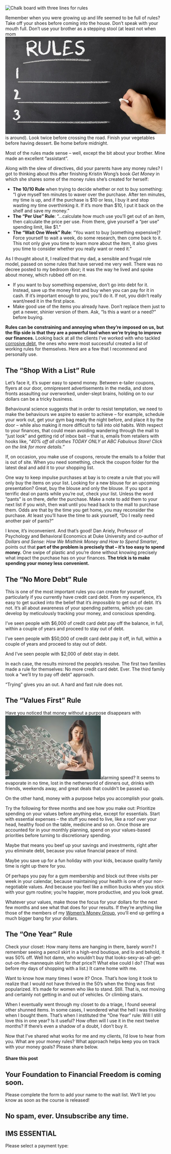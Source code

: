 ![Chalk board with three lines for rules](https://yourfinanciallaunchpad.com/wp-content/uploads/elementor/thumbs/iStock-808471534-for-blog-post-qdc6covn77i5onoruu2sdv9i1d1lj94jl1hc1ccih4.jpg "Chalk board with rules writen")

Remember when you were growing up and life seemed to be full of rules? Take off your shoes before coming into the house. Don’t speak with your mouth full. Don’t use your brother as a stepping stool (at least not when mom ![Chalk board with three lines for rules](attachments/iStock-808471534-for-blog-post.jpg)is around). Look twice before crossing the road. Finish your vegetables before having dessert. Be home before midnight.

Most of the rules made sense – well, except the bit about your brother. Mine made an excellent “assistant”.

Along with the slew of directives, did your parents have any money rules? I got to thinking about this after finishing Kristin Wong’s book *Get Money* in which she shares some of the money rules she’s created for herself:

- **The 10/10 Rule** when trying to decide whether or not to buy something: “I give myself ten minutes to waver over the purchase. After ten minutes, my time is up, and if the purchase is $10 or less, I buy it and stop wasting my time overthinking it. If it’s more than $10, I put it back on the shelf and save my money.”
- **The “Per Use” Rule**: “…calculate how much use you’ll get out of an item, then calculate the price per use. From there, give yourself a “per use” spending limit, like $1.”
- **The “Wait One Week” Rule**: “You want to buy \[something expensive\]? Force yourself to wait a week, do some research, then come back to it. This not only give you time to learn more about the item, it also gives you time to consider whether you really want or need it.”

As I thought about it, I realized that my dad, a sensible and frugal role model, passed on some rules that have served me very well. There was no decree posted to my bedroom door; it was the way he lived and spoke about money, which rubbed off on me.

- If you want to buy something expensive, don’t go into debt for it. Instead, save up the money first and buy when you can pay for it in cash. If it’s important enough to you, you’ll do it. If not, you didn’t really want/need it in the first place.
- Make good use of the items you already have. Don’t replace them just to get a newer, shinier version of them. Ask, “Is this a want or a need?” before buying.

**Rules can be constraining and annoying when they’re imposed on us, but the flip side is that they are a powerful tool when we’re trying to improve our finances.** Looking back at all the clients I’ve worked with who tackled [corrosive debt](https://yflmainprod.wpengine.com/2017/02/are-you-really-living-within-your-means/), the ones who were most successful created a list of working rules for themselves. Here are a few that I recommend and personally use.

## The “Shop With a List” Rule

Let’s face it, it’s super easy to spend money. Between e-tailer coupons, flyers at our door, omnipresent advertisements in the media, and store fronts assaulting our overworked, under-slept brains, holding on to our dollars can be a tricky business.

Behavioural science suggests that in order to resist temptation, we need to make the behaviours we aspire to easier to achieve – for example, schedule your work out, get your gym bag ready the night before, and place it by the door – while also making it more difficult to fall into old habits. With respect to your finances, that could mean avoiding wandering through the mall to “just look” and getting rid of inbox bait – that is, emails from retailers with hooks like, “*40% off all clothes TODAY ONLY at ABC Fabulous Store! Click on the link for more details.”*

If, on occasion, you make use of coupons, reroute the emails to a folder that is out of site. When you need something, check the coupon folder for the latest deal and add it to your shopping list.

One way to keep impulse purchases at bay is to create a rule that you will only buy the items on your list. Looking for a new blouse for an upcoming presentation? Great, buy the blouse and only the blouse. If you spot a terrific deal on pants while you’re out, check your list. Unless the word “pants” is on there, defer the purchase. Make a note to add them to your next list if you wish, then wait until you head back to the mall to purchase them. Odds are that by the time you get home, you may reconsider the purchase. At least you’ll have the time to ask yourself, “Do I really need another pair of pants?”

I know, it’s inconvenient. And that’s good! Dan Ariely, Professor of Psychology and Behavioral Economics at Duke University and co-author of *Dollars and Sense: How We Misthink Money and How to Spend Smarter*, points out that **part of the problem is precisely that – it’s too easy to spend money.** One swipe of plastic and you’re done without knowing precisely what impact the purchase has on your finances. **The trick is to make spending your money less convenient.**

## The “No More Debt” Rule

This is one of the most important rules you can create for yourself, particularly if you currently have credit card debt. From my experience, it’s easy to get sucked into the belief that it’s *impossible* to get out of debt. It’s not. It’s all about awareness of your spending patterns, which you can develop by meticulously tracking your money, and conscious spending.

I’ve seen people with $6,000 of credit card debt pay off the balance, in full, within a couple of years and proceed to stay out of debt.

I’ve seen people with $50,000 of credit card debt pay it off, in full, within a couple of years and proceed to stay out of debt.

And I’ve seen people with $2,000 of debt stay in debt.

In each case, the results mirrored the people’s resolve. The first two families made a rule for themselves: No more credit card debt. Ever. The third family took a “we’ll try to pay off debt” approach.

“Trying” gives you an out. A hard and fast rule does not.

## The “Values First” Rule

Have you noticed that money without a purpose disappears with ![unhappy Asian woman holding wallet with money flying out of it, overspending concept](attachments/iStock-916397168-for-blog-post-300x200.jpg)alarming speed? It seems to evaporate in no time, lost in the netherworld of dinners out, drinks with friends, weekends away, and great deals that couldn’t be passed up.

On the other hand, money with a purpose helps you accomplish your goals.

Try the following for three months and see how you make out: Prioritize spending on your values before anything else, except for essentials. Start with essential expenses – the stuff you need to live, like a roof over your head, healthy food on the table, medicine and so on. Once those are accounted for in your monthly planning, spend on your values-based priorities before turning to discretionary spending.

Maybe that means you beef up your savings and investments, right after you eliminate debt, because you value financial peace of mind.

Maybe you save up for a fun holiday with your kids, because quality family time is right up there for you.

Of perhaps you pay for a gym membership and block out three visits per week in your calendar, because maintaining your health is one of your non-negotiable values. And because you feel like a million bucks when you stick with your gym routine; you’re happier, more productive, and you look great.

Whatever your values, make those the focus for your dollars for the next few months and see what that does for your results. If they’re anything like those of the members of my [Women’s Money Group](https://yflmainprod.wpengine.com/womens-money-group/), you’ll end up getting a much bigger bang for your dollars.

## The “One Year” Rule

Check your closet: How many items are hanging in there, barely worn? I remember seeing a pencil skirt in a high-end boutique, and lo and behold, it was 50% off. Well hot damn, who wouldn’t buy that looks-sexy-as-all-get-out-on-the-mannequin skirt for *that* price?! What else could I do? (That was before my days of shopping with a list.) It came home with me.

Want to know how many times I wore it? Once. That’s how long it took to realize that I would not have thrived in the 50’s when the thing was first popularized. It’s made for women who like to stand. Still. That is, not moving and certainly not getting in and out of vehicles. Or climbing stairs.

When I eventually went through my closet to do a triage, I found several other shunned items. In some cases, I wondered what the hell I was thinking when I bought them. That’s when I instituted the “One Year” rule: Will I still love this in one year? Is it useful? How often will I use it in the next twelve months? If there’s even a shadow of a doubt, I don’t buy it.

Now that I’ve shared what works for me and my clients, I’d love to hear from you. What are your money rules? What approach helps keep you on track with your money goals? Please share below.

#### Share this post

## Your Foundation to Financial Freedom is coming soon.

Please complete the form to add your name to the wait list. We’ll let you know as soon as the course is released!

## No spam, ever. Unsubscribe any time.

## IMS ESSENTIAL

Please select a payment type: